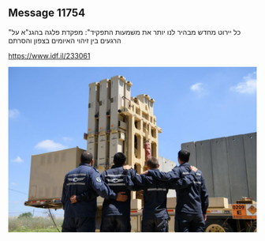 ## Message 11754

"כל יירוט מחדש מבהיר לנו יותר את משמעות התפקיד":
מפקדת פלגה בהגנ"א על הרגעים בין זיהוי האיומים בצפון והסרתם

https://www.idf.il/233061

![Photo](11754/11754_photo.jpg)
